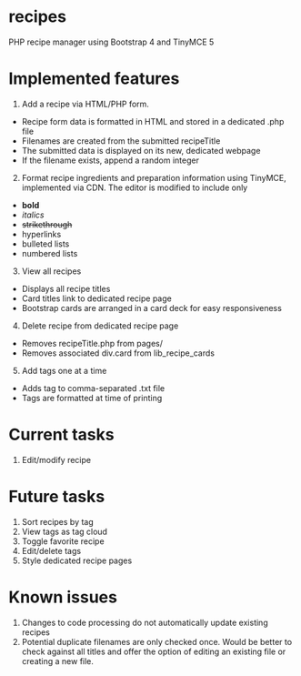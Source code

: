 # recipes
 PHP recipe manager using Bootstrap 4 and TinyMCE 5

# Implemented features
1. Add a recipe via HTML/PHP form.
- Recipe form data is formatted in HTML and stored in a dedicated .php file
- Filenames are created from the submitted recipeTitle
- The submitted data is displayed on its new, dedicated webpage
- If the filename exists, append a random integer

2. Format recipe ingredients and preparation information using TinyMCE, implemented via CDN. The editor is modified to include only
- **bold**
- _italics_
- ~~strikethrough~~
- hyperlinks
- bulleted lists
- numbered lists

3. View all recipes
- Displays all recipe titles
- Card titles link to dedicated recipe page
- Bootstrap cards are arranged in a card deck for easy responsiveness

4. Delete recipe from dedicated recipe page
- Removes recipeTitle.php from pages/
- Removes associated div.card from lib_recipe_cards

5. Add tags one at a time
- Adds tag to comma-separated .txt file
- Tags are formatted at time of printing

# Current tasks
1. Edit/modify recipe

# Future tasks
1. Sort recipes by tag
1. View tags as tag cloud
1. Toggle favorite recipe
1. Edit/delete tags
1. Style dedicated recipe pages

# Known issues
1. Changes to code processing do not automatically update existing recipes
1. Potential duplicate filenames are only checked once. Would be better to check against all titles and offer the option of editing an existing file or creating a new file.
